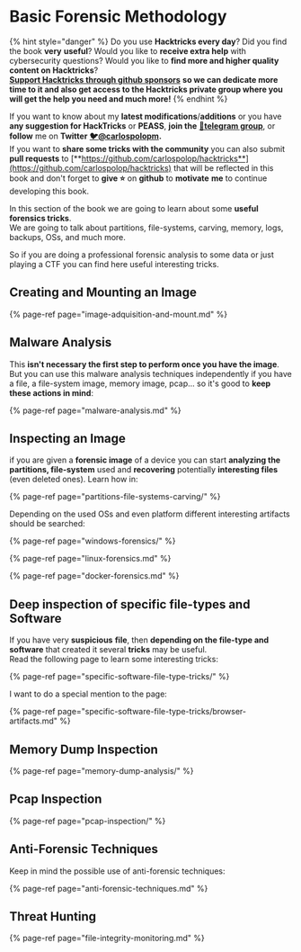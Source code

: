 # Basic Forensic Methodology

{% hint style="danger" %}
Do you use **Hacktricks every day**? Did you find the book **very** **useful**? Would you like to **receive extra help** with cybersecurity questions? Would you like to **find more and higher quality content on Hacktricks**?  
[**Support Hacktricks through github sponsors**](https://github.com/sponsors/carlospolop) **so we can dedicate more time to it and also get access to the Hacktricks private group where you will get the help you need and much more!**
{% endhint %}

If you want to know about my **latest modifications**/**additions** or you have **any suggestion for HackTricks** or **PEASS**, **join the** [**💬**](https://emojipedia.org/speech-balloon/)[**telegram group**](https://t.me/peass), or **follow** me on **Twitter** [**🐦**](https://github.com/carlospolop/hacktricks/tree/7af18b62b3bdc423e11444677a6a73d4043511e9/[https:/emojipedia.org/bird/README.md)[**@carlospolopm**](https://twitter.com/carlospolopm)**.**  
If you want to **share some tricks with the community** you can also submit **pull requests** to [**https://github.com/carlospolop/hacktricks**](https://github.com/carlospolop/hacktricks) that will be reflected in this book and don't forget to **give ⭐** on **github** to **motivate** **me** to continue developing this book.



In this section of the book we are going to learn about some **useful forensics tricks**.  
We are going to talk about partitions, file-systems, carving, memory, logs, backups, OSs, and much more.

So if you are doing a professional forensic analysis to some data or just playing a CTF you can find here useful interesting tricks.

## Creating and Mounting an Image

{% page-ref page="image-adquisition-and-mount.md" %}

## Malware Analysis

This **isn't necessary the first step to perform once you have the image**. But you can use this malware analysis techniques independently if you have a file, a file-system image, memory image, pcap... so it's good to **keep these actions in mind**:

{% page-ref page="malware-analysis.md" %}

## Inspecting an Image

if you are given a **forensic image** of a device you can start **analyzing the partitions, file-system** used and **recovering** potentially **interesting files** \(even deleted ones\). Learn how in:

{% page-ref page="partitions-file-systems-carving/" %}

Depending on the used OSs and even platform different interesting artifacts should be searched:

{% page-ref page="windows-forensics/" %}

{% page-ref page="linux-forensics.md" %}

{% page-ref page="docker-forensics.md" %}

## Deep inspection of specific file-types and Software

If you have very **suspicious** **file**, then **depending on the file-type and software** that created it several **tricks** may be useful.  
Read the following page to learn some interesting tricks:

{% page-ref page="specific-software-file-type-tricks/" %}

I want to do a special mention to the page:

{% page-ref page="specific-software-file-type-tricks/browser-artifacts.md" %}

## Memory Dump Inspection

{% page-ref page="memory-dump-analysis/" %}

## Pcap Inspection

{% page-ref page="pcap-inspection/" %}

## **Anti-Forensic Techniques**

Keep in mind the possible use of anti-forensic techniques:

{% page-ref page="anti-forensic-techniques.md" %}

## Threat Hunting

{% page-ref page="file-integrity-monitoring.md" %}



